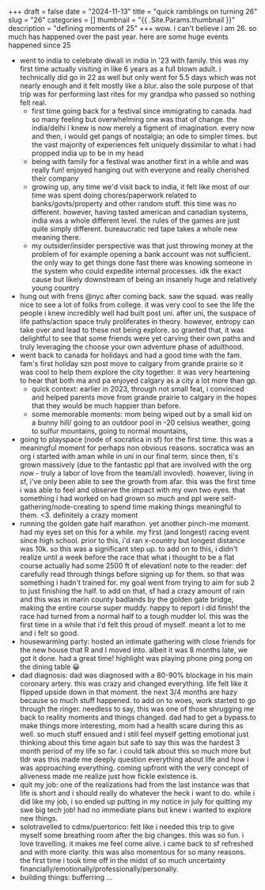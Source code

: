 +++
draft = false
date = "2024-11-13"
title = "quick ramblings on turning 26"
slug = "26"
categories = []
thumbnail = "{{ .Site.Params.thumbnail }}"
description = "defining moments of 25"
+++
wow. i can't believe i am 26. so much has happened over the past year. here are some huge events happened since 25

* went to india to celebrate diwali in india in '23 with family. this was my first time actually visiting in like 6 years as a full blown adult. i technically did go in 22 as well but only went for 5.5 days which was not nearly enough and it felt mostly like a blur. also the sole purpose of that trip was for performing last rites for my grandpa who passed so nothing felt real.
    * first time going back for a festival since immigrating to canada. had so many feeling but overwhelming one was that of change. the india/delhi i knew is now merely a figment of imagination. every now and then, i would get pangs of nostalgia; an ode to simpler times. but the vast majority of experiences felt uniquely dissimilar to what i had propped india up to be in my head
    * being with family for a festival was another first in a while and was really fun! enjoyed hanging out with everyone and really cherished their company 
    * growing up, any time we'd visit back to india, it felt like most of our time was spent doing chores/paperwork related to banks/govts/property and other random stuff. this time was no different. however, having tasted american and canadian systems, india was a whole different level. the rules of the games are just quite simply different. bureaucratic red tape takes a whole new meaning there. 
    * my outsider/insider perspective was that just throwing money at the problem of for example opening a bank account was not sufficient. the only way to get things done fast there was knowing someone in the system who could expedite internal processes. idk the exact cause but likely downstream of being an insanely huge and relatively young country
* hung out with frens @nyc after coming back. saw the squad. was really nice to see a lot of folks from college. it was very cool to see the life the people i knew incredibly well had built post uni. after uni, the suspace of life paths/action space truly proliferates in theory. however, entropy can take over and lead to these not being explore. so granted that, it was delightful to see that some friends were yet carving their own paths and truly leveraging the choose your own adventure phase of adulthood.
* went back to canada for holidays and had a good time with the fam. fam's first holiday szn post move to calgary from grande prairie so it was cool to help them explore the city together. it was very heartening to hear that both ma and pa enjoyed calgary as a city a lot more than gp. 
    * quick context: earlier in 2023, through not small feat, i convinced and helped parents move from grande prairie to calgary in the hopes that they would be much happier than before. 
    * some memorable moments: mom being wiped out by a small kid on a bunny hill/ going to an outdoor pool in -20 celsius weather, going to sulfur mountains, going to normal mountains, 
* going to playspace (node of socratica in sf) for the first time. this was a meaningful moment for perhaps non obvious reasons. socratica was an org i started with aman while in uni in our final term. since then, ti's grown massively (due to the fantastic ppl that are involved with the org now - truly a labor of love from the team/all invovled). however, living in sf, i've only been able to see the growth from afar. this was the first time i was able to feel and observe the impact with my own two eyes. that something i had worked on had grown so much and ppl were self-gathering/node-creating to spend time making things meaningful to them. <3. definitely a crazy moment 
* running the golden gate half marathon. yet another pinch-me moment. had my eyes set on this for a while. my first (and longest) racing event since high school. prior to this, i'd ran x-country but longest distance was 10k. so this was a significant step up. to add on to this, i didn't realize until a week before the race that what i thought to be a flat course actually had some 2500 ft of elevation! note to the reader: def carefully read through things before signing up for them. so that was something i hadn't trained for. my goal went from trying to aim for sub 2 to just finishing the half. to add on that, sf had a crazy amount of rain and this was in marin county badlands by the golden gate bridge, making the entire course super muddy. happy to report i did finish! the race had turned from a normal half to a tough mudder lol. this was the first time in a while that i'd felt this proud of myself. meant a lot to me and i felt so good.
* housewarming party: hosted an intimate gathering with close friends for the new house that R and I moved into. albeit it was 8 months late, we got it done. had a great time! highlight was playing phone ping pong on the dining table 😀
* dad diagnosis: dad was diagnosed with a 80-90% blockage in his main coronary artery. this was crazy and changed everything. life felt like it flipped upside down in that moment. the next 3/4 months are hazy because so much stuff happened. to add on to woes, work started to go through the ringer. needless to say, this was one of those shrugging me back to reality moments and things changed. dad had to get a bypass.to make things more interesting, mom had a health scare during this as well. so much stuff ensued and i still feel myself getting emotional just thinking about this time again but safe to say this was the hardest 3 month period of my life so far. i could talk about this so much more but tldr was this made me deeply question everything about life and how i was approaching everything. coming upfront with the very concept of aliveness made me realize just how fickle existence is. 
* quit my job: one of the realizations had from the last instance was that life is short and i should really do whatever the heck i want to do. while i did like my job, i so ended up putting in my notice in july for quitting my swe big tech job! had no immediate plans but knew i wanted to explore new things. 
* solotravelled to cdmx/puertorico: felt like i needed this trip to give myself some breathing room after the big changes. this was so fun. i love travelling. it makes me feel come alive. i came back to sf refreshed and with more clarity. this was also momentous for so many reasons. the first time i took time off in the midst of so much uncertainty financially/emotionally/professionally/personally.
* building things: bufferring ... 
